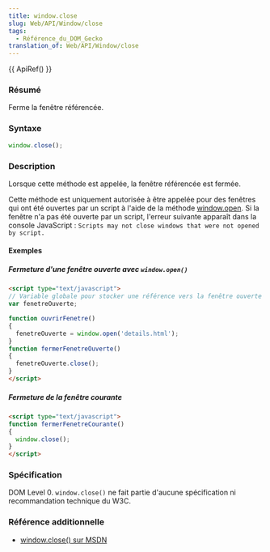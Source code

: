 ```yaml
---
title: window.close
slug: Web/API/Window/close
tags:
  - Référence_du_DOM_Gecko
translation_of: Web/API/Window/close
---
```


{{ ApiRef() }}

### Résumé

Ferme la fenêtre référencée.

### Syntaxe

```js
window.close();
```

### Description

Lorsque cette méthode est appelée, la fenêtre référencée est fermée.

Cette méthode est uniquement autorisée à être appelée pour des fenêtres qui ont été ouvertes par un script à l'aide de la méthode [window.open](/fr/DOM/window.open). Si la fenêtre n'a pas été ouverte par un script, l'erreur suivante apparaît dans la console JavaScript&nbsp;: `Scripts may not close windows that were not opened by script.`

#### Exemples

##### Fermeture d'une fenêtre ouverte avec `window.open()`

```html
<script type="text/javascript">
// Variable globale pour stocker une référence vers la fenêtre ouverte
var fenetreOuverte;

function ouvrirFenetre()
{
  fenetreOuverte = window.open('details.html');
}
function fermerFenetreOuverte()
{
  fenetreOuverte.close();
}
</script>
```

##### Fermeture de la fenêtre courante

```html
<script type="text/javascript">
function fermerFenetreCourante()
{
  window.close();
}
</script>
```

### Spécification

DOM Level 0. `window.close()` ne fait partie d'aucune spécification ni recommandation technique du W3C.

### Référence additionnelle

- [window.close() sur MSDN](http://msdn.microsoft.com/library/default.asp?url=/workshop/author/dhtml/reference/methods/close_0.asp)
